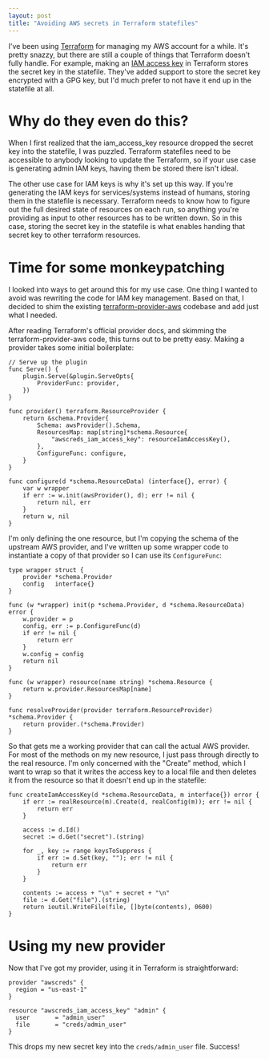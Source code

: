 ```yaml
---
layout: post
title: "Avoiding AWS secrets in Terraform statefiles"
---
```


I've been using [Terraform](https://terraform.io) for managing my AWS account for a while. It's pretty snazzy, but there are still a couple of things that Terraform doesn't fully handle. For example, making an [IAM access key](https://www.terraform.io/docs/providers/aws/r/iam_access_key.html) in Terraform stores the secret key in the statefile. They've added support to store the secret key encrypted with a GPG key, but I'd much prefer to not have it end up in the statefile at all.

<!--more-->

Why do they even do this?
==============

When I first realized that the iam_access_key resource dropped the secret key into the statefile, I was puzzled. Terraform statefiles need to be accessible to anybody looking to update the Terraform, so if your use case is generating admin IAM keys, having them be stored there isn't ideal.

The other use case for IAM keys is why it's set up this way. If you're generating the IAM keys for services/systems instead of humans, storing them in the statefile is necessary. Terraform needs to know how to figure out the full desired state of resources on each run, so anything you're providing as input to other resources has to be written down. So in this case, storing the secret key in the statefile is what enables handing that secret key to other terraform resources.

Time for some monkeypatching
================

I looked into ways to get around this for my use case. One thing I wanted to avoid was rewriting the code for IAM key management. Based on that, I decided to shim the existing [terraform-provider-aws](https://github.com/terraform-providers/terraform-provider-aws) codebase and add just what I needed.

After reading Terraform's official provider docs, and skimming the terraform-provider-aws code, this turns out to be pretty easy. Making a provider takes some initial boilerplate:

```
// Serve up the plugin
func Serve() {
	plugin.Serve(&plugin.ServeOpts{
		ProviderFunc: provider,
	})
}

func provider() terraform.ResourceProvider {
	return &schema.Provider{
		Schema: awsProvider().Schema,
		ResourcesMap: map[string]*schema.Resource{
			"awscreds_iam_access_key": resourceIamAccessKey(),
		},
		ConfigureFunc: configure,
	}
}

func configure(d *schema.ResourceData) (interface{}, error) {
    var w wrapper
    if err := w.init(awsProvider(), d); err != nil {
        return nil, err
    }
    return w, nil
}
```

I'm only defining the one resource, but I'm copying the schema of the upstream AWS provider, and I've written up some wrapper code to instantiate a copy of that provider so I can use its `ConfigureFunc`:

```
type wrapper struct {
    provider *schema.Provider
    config   interface{}
}

func (w *wrapper) init(p *schema.Provider, d *schema.ResourceData) error {
    w.provider = p
    config, err := p.ConfigureFunc(d)
    if err != nil {
        return err
    }
    w.config = config
    return nil
}

func (w wrapper) resource(name string) *schema.Resource {
    return w.provider.ResourcesMap[name]
}

func resolveProvider(provider terraform.ResourceProvider) *schema.Provider {
    return provider.(*schema.Provider)
}
```

So that gets me a working provider that can call the actual AWS provider. For most of the methods on my new resource, I just pass through directly to the real resource. I'm only concerned with the "Create" method, which I want to wrap so that it writes the access key to a local file and then deletes it from the resource so that it doesn't end up in the statefile:

```
func createIamAccessKey(d *schema.ResourceData, m interface{}) error {
	if err := realResource(m).Create(d, realConfig(m)); err != nil {
		return err
	}

	access := d.Id()
	secret := d.Get("secret").(string)

	for _, key := range keysToSuppress {
		if err := d.Set(key, ""); err != nil {
			return err
		}
	}

	contents := access + "\n" + secret + "\n"
	file := d.Get("file").(string)
	return ioutil.WriteFile(file, []byte(contents), 0600)
}
```

Using my new provider
=======

Now that I've got my provider, using it in Terraform is straightforward:

```
provider "awscreds" {
  region = "us-east-1"
}

resource "awscreds_iam_access_key" "admin" {
  user       = "admin_user"
  file       = "creds/admin_user"
}
```

This drops my new secret key into the `creds/admin_user` file. Success!

